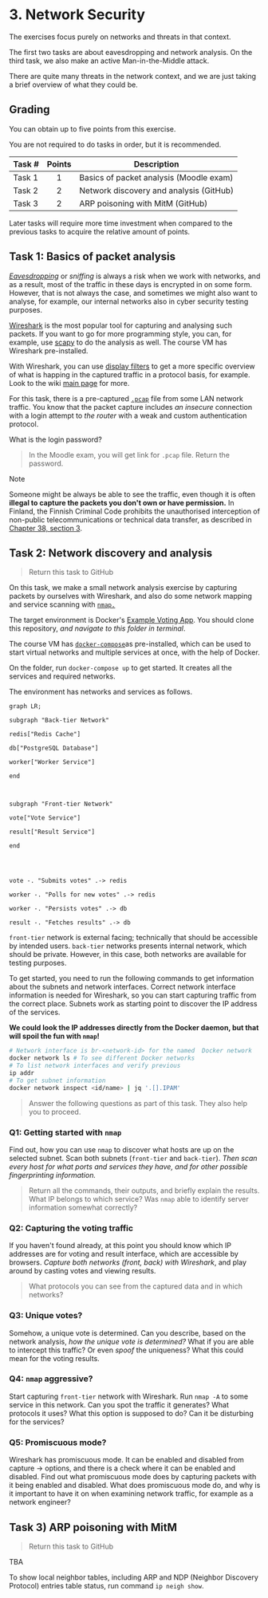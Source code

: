 # 3. Network Security

The exercises focus purely on networks and threats in that context.

The first two tasks are about eavesdropping and network analysis. On the third task, we also make an active Man-in-the-Middle attack. 

There are quite many threats in the network context, and we are just taking a brief overview of what they could be.

## Grading

You can obtain up to five points from this exercise.

You are not required to do tasks in order, but it is recommended.

| Task # | Points | Description |
| ---- | :--: | ---- |
| Task 1 | 1 | Basics of packet analysis (Moodle exam) |
| Task 2 | 2 | Network discovery and analysis (GitHub) |
| Task 3 | 2 | ARP poisoning with MitM (GitHub) |

Later tasks will require more time investment when compared to the previous tasks to acquire the relative amount of points. 


## Task 1: Basics of packet analysis

*[Eavesdropping](https://en.wikipedia.org/wiki/Network_eavesdropping)* or *sniffing* is always a risk when we work with networks, and as a result, most of the traffic in these days is encrypted in on some form. 
However, that is not always the case, and sometimes we might also want to analyse, for example, our internal networks also in cyber security testing purposes.

[Wireshark](https://www.wireshark.org/) is the most popular tool for capturing and analysing such packets. 
If you want to go for more programming style, you can, for example, use [scapy](https://scapy.net/) to do the analysis as well.
The course VM has Wireshark pre-installed.

With Wireshark, you can use [display filters](https://wiki.wireshark.org/DisplayFilters) to get a more specific overview of what is happing in the captured traffic in a protocol basis, for example. Look to the wiki [main page](https://wiki.wireshark.org/) for more.

For this task, there is a pre-captured [`.pcap`](https://en.wikipedia.org/wiki/Pcap) file from some LAN network traffic. 
You know that the packet capture includes *an insecure* connection with a login attempt to *the router* with a weak and custom authentication protocol.

What is the login password?

> In the Moodle exam, you will get link for `.pcap` file. Return the password.

> [!Note]
> Someone might be always be able to see the traffic, even though it is often **illegal to capture the packets you don't own or have permission.**
> In Finland, the Finnish Criminal Code prohibits the unauthorised interception of non-public telecommunications or technical data transfer, as described in [Chapter 38, section 3](https://www.finlex.fi/fi/laki/ajantasa/1889/18890039001#L38). 

## Task 2: Network discovery and analysis

> Return this task to GitHub

On this task, we make a small network analysis exercise by capturing packets by ourselves with Wireshark, and also do some network mapping and service scanning with [`nmap.`](https://nmap.org/)

The target environment is Docker's [Example Voting App](https://github.com/dockersamples/example-voting-app/tree/main).
You should clone this repository, *and navigate to this folder in terminal*.

The course VM has [`docker-compose`](https://docs.docker.com/compose/intro/features-uses/)as pre-installed, which can be used to start virtual networks and multiple services at once, with the help of Docker. 

On the folder, run `docker-compose up` to get started.
It creates all the services and required networks.

The environment has networks and services as follows.

```mermaid
graph LR;

subgraph "Back-tier Network"

redis["Redis Cache"]

db["PostgreSQL Database"]

worker["Worker Service"]

end

  

subgraph "Front-tier Network"

vote["Vote Service"]

result["Result Service"]

end

  
  

vote -. "Submits votes" .-> redis

worker -. "Polls for new votes" .-> redis

worker -. "Persists votes" .-> db

result -. "Fetches results" .-> db
```
`front-tier` network is external facing; technically that should be accessible by intended users. `back-tier` networks presents internal network, which should be private.
However, in this case, both networks are available for testing purposes.

To get started, you need to run the following commands to get information about the subnets and network interfaces.
Correct network interface information is needed for Wireshark, so you can start capturing traffic from the correct place. Subnets work as starting point to discover the IP address of the services.

**We could look the IP addresses directly from the Docker daemon, but that will spoil the fun with `nmap`!**


```sh
# Network interface is br-<network-id> for the named  Docker network
docker network ls # To see different Docker networks
# To list network interfaces and verify previous
ip addr 
# To get subnet information
docker network inspect <id/name> | jq '.[].IPAM' 
```

> Answer the following questions as part of this task. They also help you to proceed.

### Q1: Getting started with `nmap`

Find out, how you can use `nmap` to discover what hosts are up on the selected subnet. Scan both subnets (`front-tier` and `back-tier`).
*Then scan every host for what ports and services they have, and for other possible fingerprinting information.*

> Return all the commands, their outputs, and briefly explain the results. What IP belongs to which service? Was `nmap` able to identify server information somewhat correctly?

### Q2: Capturing the voting traffic

If you haven't found already, at this point you should know which IP addresses are for voting and result interface, which are accessible by browsers.
*Capture both networks (front, back) with Wireshark*, and play around by casting votes and viewing results. 

> What protocols you can see from the captured data and in which networks?

### Q3: Unique votes?

Somehow, a unique vote is determined. Can you describe, based on the network analysis, *how the unique vote is determined?* What if you are able to intercept this traffic? Or even *spoof* the uniqueness? What this could mean for the voting results.

### Q4: `nmap` aggressive?  

Start capturing `front-tier` network with Wireshark.
Run `nmap -A` to some service in this network. 
Can you spot the traffic it generates? What protocols it uses? What this option is supposed to do? Can it be disturbing for the services?

### Q5: Promiscuous mode?

Wireshark has promiscuous mode.
It can be enabled and disabled from capture → options, and there is a check where it can be enabled and disabled. 
Find out what promiscuous mode does by capturing packets with it being enabled and disabled.
What does promiscuous mode do, and why is it important to have it on when examining network traffic, for example as a network engineer?

## Task 3) ARP poisoning with MitM 

> Return this task to GitHub

TBA

To show local neighbor tables, including ARP and NDP (Neighbor Discovery Protocol) entries table status, run command `ip neigh show`.
